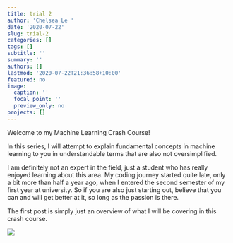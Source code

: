 ```yaml
---
title: trial 2
author: 'Chelsea Le '
date: '2020-07-22'
slug: trial-2
categories: []
tags: []
subtitle: ''
summary: ''
authors: []
lastmod: '2020-07-22T21:36:58+10:00'
featured: no
image:
  caption: ''
  focal_point: ''
  preview_only: no
projects: []
---
```


Welcome to my Machine Learning Crash Course! 

In this series, I will attempt to explain fundamental concepts in machine learning to you in understandable terms that are also not oversimplified. 

I am definitely not an expert in the field, just a student who has really enjoyed learning about this area. My coding journey started quite late, only a bit more than half a year ago, when I entered the second semester of my first year at university. So if you are also just starting out, believe that you can and will get better at it, so long as the passion is there. 

The first post is simply just an overview of what I will be covering in this crash course. 

![](/post/2020-07-22-trial-2_files/ml-1-overview.png)
